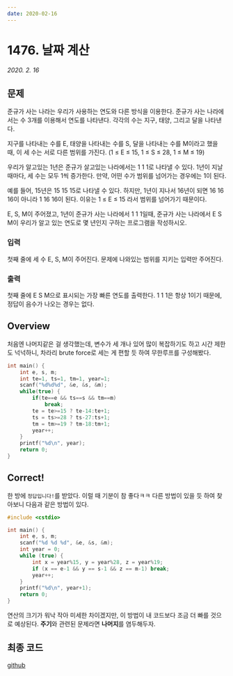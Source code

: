 ```yaml
---
date: 2020-02-16
---
```

# 1476. 날짜 계산
*2020. 2. 16*
## 문제
준규가 사는 나라는 우리가 사용하는 연도와 다른 방식을 이용한다. 준규가 사는 나라에서는 수 3개를 이용해서 연도를 나타낸다. 각각의 수는 지구, 태양, 그리고 달을 나타낸다.

지구를 나타내는 수를 E, 태양을 나타내는 수를 S, 달을 나타내는 수를 M이라고 했을 때, 이 세 수는 서로 다른 범위를 가진다. (1 ≤ E ≤ 15, 1 ≤ S ≤ 28, 1 ≤ M ≤ 19)

우리가 알고있는 1년은 준규가 살고있는 나라에서는 1 1 1로 나타낼 수 있다. 1년이 지날 때마다, 세 수는 모두 1씩 증가한다. 만약, 어떤 수가 범위를 넘어가는 경우에는 1이 된다.

예를 들어, 15년은 15 15 15로 나타낼 수 있다. 하지만, 1년이 지나서 16년이 되면 16 16 16이 아니라 1 16 16이 된다. 이유는 1 ≤ E ≤ 15 라서 범위를 넘어가기 때문이다.

E, S, M이 주어졌고, 1년이 준규가 사는 나라에서 1 1 1일때, 준규가 사는 나라에서 E S M이 우리가 알고 있는 연도로 몇 년인지 구하는 프로그램을 작성하시오.

### 입력
첫째 줄에 세 수 E, S, M이 주어진다. 문제에 나와있는 범위를 지키는 입력만 주어진다.
### 출력
첫째 줄에 E S M으로 표시되는 가장 빠른 연도를 출력한다. 1 1 1은 항상 1이기 때문에, 정답이 음수가 나오는 경우는 없다.

## Overview

처음엔 나머지같은 걸 생각했는데, 변수가 세 개나 있어 많이 복잡하기도 하고 시간 제한도 넉넉하니, 차라리 brute force로 세는 게 편할 듯 하여 무한루프를 구성해봤다.
```cpp
int main() {
    int e, s, m;
    int te=1, ts=1, tm=1, year=1;
    scanf("%d%d%d", &e, &s, &m);
    while(true) {
        if(te==e && ts==s && tm==m)
            break;
        te = te>=15 ? te-14:te+1;
        ts = ts>=28 ? ts-27:ts+1;
        tm = tm>=19 ? tm-18:tm+1;
        year++;
    }
    printf("%d\n", year);
    return 0;
}
```
## Correct!

한 방에 `정답입니다!`를 받았다. 이럴 때 기분이 참 좋다ㅋㅋ 다른 방법이 있을 듯 하여 찾아보니 다음과 같은 방법이 있다.
```cpp
#include <cstdio>

int main() {
    int e, s, m;
    scanf("%d %d %d", &e, &s, &m);
    int year = 0;
    while (true) {
        int x = year%15, y = year%28, z = year%19;
        if (x == e-1 && y == s-1 && z == m-1) break;
        year++;
    }
    printf("%d\n", year+1);
    return 0;
}
```
연산의 크기가 워낙 작아 미세한 차이겠지만, 이 방법이 내 코드보다 조금 더 빠를 것으로 예상된다. **주기**와 관련된 문제라면 **나머지**를 염두해두자.

## 최종 코드

[github](https://github.com/shinjawkwang/bojPractice/blob/master/brute_force/1476.cpp)